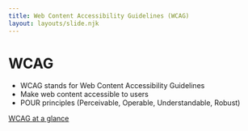 ```yaml
---
title: Web Content Accessibility Guidelines (WCAG)
layout: layouts/slide.njk
---
```


# WCAG

- WCAG stands for Web Content Accessibility Guidelines
- Make web content accessible to users
- POUR principles (Perceivable, Operable, Understandable, Robust)

[WCAG at a glance](https://www.w3.org/WAI/standards-guidelines/wcag/glance/)
